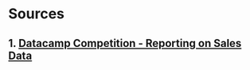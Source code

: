 # Sources

## 1. [Datacamp Competition - Reporting on Sales Data](https://app.datacamp.com/learn/competitions/motorcycle-parts-sales)
 
